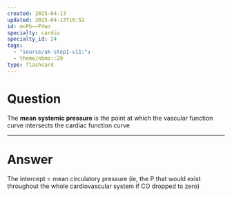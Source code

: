```yaml
---
created: 2025-04-13
updated: 2025-04-13T10:52
id: m<Pb~~FYwn
specialty: cardio
specialty_id: 24
tags:
  - "source/ak-step1-v11:": 
  - theme/nbme::29
type: flashcard
---
```


# Question
The **mean systemic pressure** is the point at which the vascular function curve intersects the cardiac function curve

---

# Answer
The intercept = mean circulatory pressure (ie, the P that would exist throughout the whole cardiovascular system if CO dropped to zero)